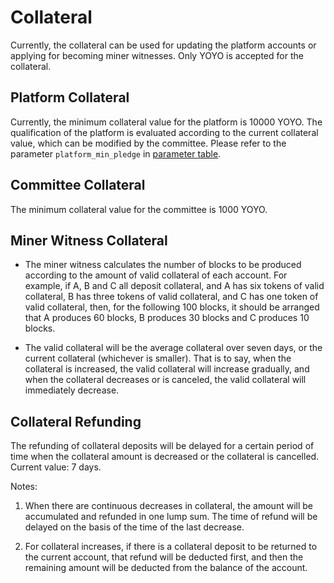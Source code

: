# Collateral

Currently, the collateral can be used for updating the platform accounts or applying for becoming miner witnesses. Only YOYO is accepted for the collateral.

## Platform Collateral

Currently, the minimum collateral value for the platform is 10000 YOYO. The qualification of the platform is evaluated according to the current collateral value, which can be modified by the committee. Please refer to the parameter `platform_min_pledge` in [parameter table](https://yoyow.bts.ai/fees/index#tab-parameters).

## Committee Collateral

The minimum collateral value for the committee is 1000 YOYO.


## Miner Witness Collateral

- The miner witness calculates the number of blocks to be produced according to the amount of valid collateral of each account. For example, if A, B and C all deposit collateral, and A has six tokens of valid collateral, B has three tokens of valid collateral, and C has one token of valid collateral, then, for the following 100 blocks, it should be arranged that A produces 60 blocks, B produces 30 blocks and C produces 10 blocks.

- The valid collateral will be the average collateral over seven days, or the current collateral (whichever is smaller). That is to say, when the collateral is increased, the valid collateral will increase gradually, and when the collateral decreases or is canceled, the valid collateral will immediately decrease.

## Collateral Refunding

The refunding of collateral deposits will be delayed for a certain period of time when the collateral amount is decreased or the collateral is cancelled. Current value: 7 days.

Notes:
1. When there are continuous decreases in collateral, the amount will be accumulated and refunded in one lump sum. The time of refund will be delayed on the basis of the time of the last decrease.

2. For collateral increases, if there is a collateral deposit to be returned to the current account, that refund will be deducted first, and then the remaining amount will be deducted from the balance of the account.
